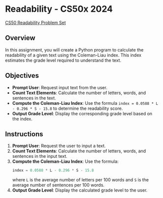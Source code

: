 # Readability - CS50x 2024

[CS50 Readability Problem Set](https://cs50.harvard.edu/x/2024/psets/6/readability/)

## Overview
In this assignment, you will create a Python program to calculate the readability of a given text using the Coleman-Liau index. This index estimates the grade level required to understand the text.

## Objectives
- **Prompt User**: Request input text from the user.
- **Count Text Elements**: Calculate the number of letters, words, and sentences in the text.
- **Compute the Coleman-Liau Index**: Use the formula `index = 0.0588 * L - 0.296 * S - 15.8` to determine the readability score.
- **Output Grade Level**: Display the corresponding grade level based on the index.

## Instructions

1. **Prompt User**: Request the user to input a text.
2. **Count Text Elements**: Calculate the number of letters, words, and sentences in the input text.
3. **Compute the Coleman-Liau Index**: Use the formula:
   ```python
   index = 0.0588 * L - 0.296 * S - 15.8
   ```
   where `L` is the average number of letters per 100 words and `S` is the average number of sentences per 100 words.
4. **Output Grade Level**: Display the calculated grade level to the user.